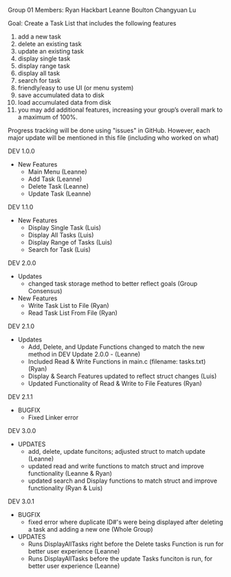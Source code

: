 Group 01
Members:
Ryan Hackbart
Leanne Boulton
Changyuan Lu

Goal: Create a Task List that includes the following features
  1. add a new task
  2. delete an existing task
  3. update an existing task
  4. display single task
  5. display range task
  6. display all task
  7. search for task
  8. friendly/easy to use UI (or menu system)
  9. save accumulated data to disk
  10. load accumulated data from disk
  11. you may add additional features, increasing your group’s overall
      mark to a maximum of 100%.


Progress tracking will be done using "issues" in GitHub.
However, each major update will be mentioned in this file (including who worked on what)

DEV 1.0.0
- New Features
  - Main Menu    (Leanne)
  - Add Task     (Leanne)
  - Delete Task  (Leanne)
  - Update Task  (Leanne)

DEV 1.1.0
- New Features
  - Display Single Task      (Luis)
  - Display All Tasks        (Luis)
  - Display Range of Tasks   (Luis)
  - Search for Task          (Luis)

DEV 2.0.0
- Updates
  - changed task storage method to better reflect goals (Group Consensus)
- New Features
  - Write Task List to File     (Ryan)
  - Read Task List From File    (Ryan)
 
DEV 2.1.0
- Updates
  - Add, Delete, and Update Functions changed to match the new method in DEV Update 2.0.0
        - (Leanne)
  - Included Read & Write Functions in main.c (filename: tasks.txt) (Ryan)
  - Display & Search Features updated to reflect struct changes (Luis)
  - Updated Functionality of Read & Write to File Features (Ryan)
 
DEV 2.1.1
- BUGFIX
  - Fixed Linker error

DEV 3.0.0
- UPDATES
   - add, delete, update funcitons; adjusted struct to match update (Leanne)
   - updated read and write functions to match struct and improve functionality (Leanne & Ryan)
   - updated search and Display functions to match struct and improve functionality (Ryan & Luis)
 
DEV 3.0.1
- BUGFIX
   - fixed error where duplicate ID#'s were being displayed after deleting a task and adding a new one (Whole Group)
- UPDATES
   - Runs DisplayAllTasks right before the Delete tasks Function is run for better user experience  (Leanne)
   - Runs DisplayAllTasks before the update Tasks funciton is run, for better user experience       (Leanne)
 



